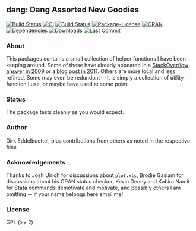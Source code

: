 ## dang: Dang Assorted New Goodies

[![Build Status](https://travis-ci.org/eddelbuettel/dang.svg)](https://travis-ci.org/eddelbuettel/dang) 
[![CI](https://github.com/eddelbuettel/dang/workflows/ci/badge.svg)](https://github.com/eddelbuettel/dang/actions?query=workflow%3Aci)
[![Build Status](https://dev.azure.com/eddelbuettel/dang/_apis/build/status/dang)](https://dev.azure.com/eddelbuettel/dang/_build)
[![Package-License](https://eddelbuettel.github.io/badges/GPL2+.svg)](http://www.gnu.org/licenses/gpl-2.0.html) 
[![CRAN](http://www.r-pkg.org/badges/version/dang)](https://cran.r-project.org/package=dang) 
[![Dependencies](https://tinyverse.netlify.com/badge/dang)](https://cran.r-project.org/package=dang) 
[![Downloads](http://cranlogs.r-pkg.org/badges/dang?color=brightgreen)](https://www.r-pkg.org:443/pkg/dang)
[![Last Commit](https://img.shields.io/github/last-commit/eddelbuettel/dang)](https://github.com/eddelbuettel/dang)

### About

This packages contains a small collection of helper functions I have been keeping around.
Some of these have already appeared in a [StackOverflow answer in
2009](https://stackoverflow.com/questions/1358003/tricks-to-manage-the-available-memory-in-an-r-session)
or a [blog post in 2011](http://dirk.eddelbuettel.com/blog/2011/01/16/).  Others are more
local and less refined.  Some may even be redundant---it is simply a collection of utility
function I use, or maybe have used at some point.

### Status

The package tests cleanly as you would expect. 

### Author

Dirk Eddelbuettel, plus contributions from others as noted in the respective files

### Acknowledgements

Thanks to Josh Ulrich for discussions about `plot.xts`, Brodie Gaslam for discussions about his
CRAN status checker, Kevin Denny and Kabira Namit for Stata commands demotivate and motivate,
and possibly others I am omitting -- if your name belongs here email me!

### License

GPL (>= 2)
